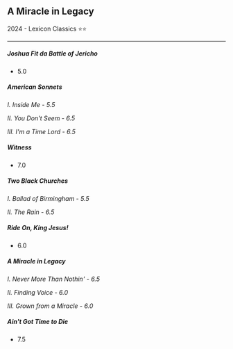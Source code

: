 A Miracle in Legacy
---
2024 - Lexicon Classics ⭐⭐

---
##### Joshua Fit da Battle of Jericho
- 5.0

##### **American Sonnets**

_I. Inside Me - 5.5_

_II. You Don't Seem - 6.5_

_III. I'm a Time Lord - 6.5_

##### Witness
- 7.0
##### **Two Black Churches**

_I. Ballad of Birmingham - 5.5_

_II. The Rain - 6.5_

##### Ride On, King Jesus!
- 6.0
##### **A Miracle in Legacy**

_I. Never More Than Nothin' - 6.5_

_II. Finding Voice - 6.0_

_III. Grown from a Miracle - 6.0_

##### Ain't Got Time to Die
- 7.5
